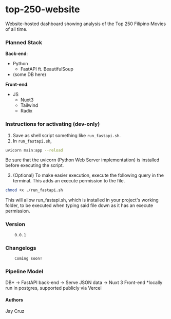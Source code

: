 # top-250-website
Website-hosted dashboard showing analysis of the Top 250 Filipino Movies of all time.

### Planned Stack
**Back-end**: 
- Python
    - FastAPI ft. BeautifulSoup
- (some DB here)

**Front-end**:
- JS
    - Nuxt3
    - Tailwind
    - Radix

### Instructions for activating (dev-only)
1. Save as shell script something like `run_fastapi.sh`.
2. In `run_fastapi.sh`,

```bash
uvicorn main:app --reload
```
Be sure that the uvicorn (Python Web Server implementation) is installed before executing the script.

3. (Optional) To make easier execution, execute the following query in the terminal. This adds an execute permission to the file.
```bash
chmod +x ./run_fastapi.sh
```
This will allow run_fastapi.sh, which is installed in your project's working folder, to be executed when typing said file down as it has an execute permission.

### Version
```
    0.0.1
```

### Changelogs
```
    Coming soon!
```

### Pipeline Model
DB* -> FastAPI back-end -> Serve JSON data -> Nuxt 3 Front-end
*locally run in postgres, supported publicly via Vercel

#### Authors
Jay Cruz
